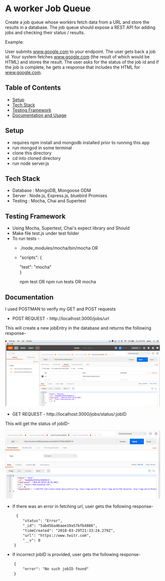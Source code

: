 

# A worker Job Queue 
Create a job queue whose workers fetch data from a URL and store the results in a database. The job queue should expose a REST API for adding jobs and checking their status / results.

Example:

User submits www.google.com to your endpoint. The user gets back a job id. Your system fetches www.google.com (the result of which would be HTML) and stores the result. The user asks for the status of the job id and if the job is complete, he gets a response that includes the HTML for www.google.com.

## Table of Contents
* [Setup](#setup)
* [Tech Stack](#technologiesused)
* [Testing Framework](#testing)
* [Documentation and Usage](#docs)


## <a name="setup"></a>Setup

* requires npm install and mongodb installed prior to running this app
* run mongod in some terminal
* clone this directory 
* cd into cloned directory
* run node server.js

## <a name="technologiesused"></a>Tech Stack

* Database : MongoDB, Mongoose ODM
* Server : Node.js, Express.js, bluebird Promises
* Testing : Mocha, Chai and Supertest

## <a name="testing"></a>Testing Framework

* Using Mocha, Supertest, Chai's expect library and Should
* Make file test.js under test folder 
* To run tests - 
    - ./node_modules/mocha/bin/mocha    OR
    - "scripts": {

        "test": "mocha"         
        }

      npm test OR npm run tests  OR mocha


## <a name="docs"></a>Documentation

 I used POSTMAN to verify my GET and POST requests

* POST REQUEST - http://localhost:3000/jobs/url

 This will create a new jobEntry in the database and returns the following response-

![POST Request](./Screenshots/Pending.png) 


* GET REQUEST - http://localhost:3000/jobs/status/:jobID

 This will get the status of jobID- 

![GET Request](./Screenshots/Done.png)


* If there was an error in fetching url, user gets the following response-
```
     {
        "status": "Error",
        "_id": "5abd5ba46aee19a57bfb4886",
        "timeCreated": "2018-03-29T21:33:24.279Z",
        "url": "https://www.twitr.com",
        "__v": 0
    }
```

* If incorrect jobID is provided, user gets the following response-
```
    {
        "error": "No such jobID found"
    }
```

 
